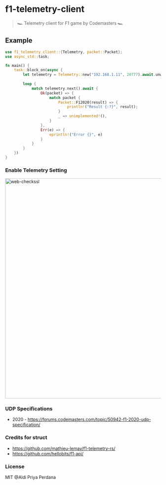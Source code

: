 # f1-telemetry-client

> 🏎️ Telemetry client for F1 game by Codemasters 🏎️

## Example
```rust
use f1_telemetry_client::{Telemetry, packet::Packet};
use async_std::task;

fn main() {
    task::block_on(async {
        let telemetry = Telemetry::new("192.168.1.11", 20777).await.unwrap();
        
        loop {
            match telemetry.next().await {
                Ok(packet) => {
                    match packet {
                        Packet::F12020(result) => {
                            println!("Result {:?}", result);
                        }
                        _ => unimplemented!(),
                    }
                },
                Err(e) => {
                    eprintln!("Error {}", e)
                }
            }
        }
    })
}
```

### Enable Telemetry Setting
<img width="712" alt="web-checkssl" src="https://user-images.githubusercontent.com/6572635/97430345-5a1ca380-194b-11eb-929f-99012adb699e.png">

### UDP Specifications
- 2020 - https://forums.codemasters.com/topic/50942-f1-2020-udp-specification/

### Credits for struct
- https://github.com/mathieu-lemay/f1-telemetry-rs/
- https://github.com/hellobits/f1-api/

### License
MIT @Aldi Priya Perdana